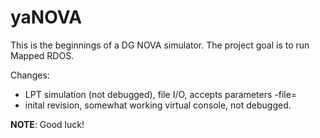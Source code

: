 # yaNOVA
This is the beginnings of a DG NOVA simulator.
The project goal is to run Mapped RDOS.

Changes:
  * LPT simulation (not debugged), file I/O, accepts parameters
      -<device mnemonic>file=<path>
  * inital revision, somewhat working virtual console, not debugged.

**NOTE**: Good luck!
